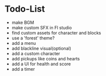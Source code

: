 # Todo-List

- make BGM
- make custom SFX in Fl studio
- find custom assets for character and blocks
- use a 'forest' theme?
- add a menu
- add blackline visual(optional)
- add a custom character
- add pickups like coins and hearts
- add a UI for health and score
- add a timer